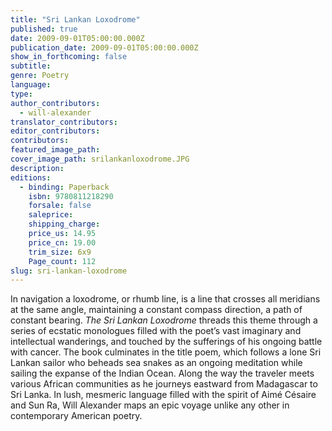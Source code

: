 ```yaml
---
title: "Sri Lankan Loxodrome"
published: true
date: 2009-09-01T05:00:00.000Z
publication_date: 2009-09-01T05:00:00.000Z
show_in_forthcoming: false
subtitle:
genre: Poetry
language:
type:
author_contributors:
  - will-alexander
translator_contributors:
editor_contributors:
contributors:
featured_image_path:
cover_image_path: srilankanloxodrome.JPG
description:
editions:
  - binding: Paperback
    isbn: 9780811218290
    forsale: false
    saleprice:
    shipping_charge:
    price_us: 14.95
    price_cn: 19.00
    trim_size: 6x9
    Page_count: 112
slug: sri-lankan-loxodrome
---
```


In navigation a loxodrome, or rhumb line, is a line that crosses all meridians at the same angle, maintaining a constant compass direction, a path of constant bearing. _The Sri Lankan Loxodrome_ threads this theme through a series of ecstatic monologues filled with the poet’s vast imaginary and intellectual wanderings, and touched by the sufferings of his ongoing battle with cancer. The book culminates in the title poem, which follows a lone Sri Lankan sailor who beheads sea snakes as an ongoing meditation while sailing the expanse of the Indian Ocean. Along the way the traveler meets various African communities as he journeys eastward from Madagascar to Sri Lanka. In lush, mesmeric language filled with the spirit of Aimé Césaire and Sun Ra, Will Alexander maps an epic voyage unlike any other in contemporary American poetry.

